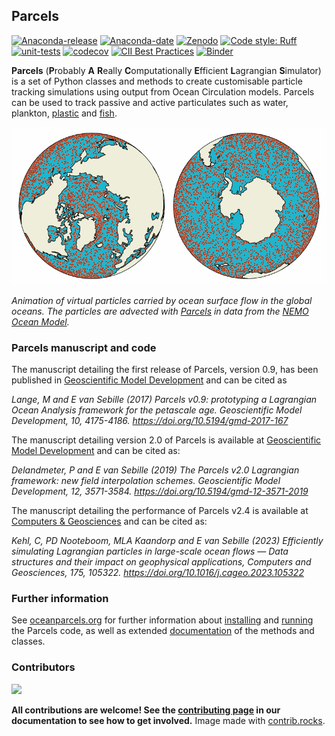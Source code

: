 ## Parcels

[![Anaconda-release](https://anaconda.org/conda-forge/parcels/badges/version.svg)](https://anaconda.org/conda-forge/parcels/)
[![Anaconda-date](https://anaconda.org/conda-forge/parcels/badges/latest_release_date.svg)](https://anaconda.org/conda-forge/parcels/)
[![Zenodo](https://zenodo.org/badge/DOI/10.5281/zenodo.823561.svg)](https://doi.org/10.5281/zenodo.823561)
[![Code style: Ruff](https://img.shields.io/endpoint?url=https://raw.githubusercontent.com/astral-sh/ruff/main/assets/badge/format.json)](https://github.com/astral-sh/ruff)
[![unit-tests](https://github.com/OceanParcels/parcels/actions/workflows/ci.yml/badge.svg)](https://github.com/OceanParcels/parcels/actions/workflows/ci.yml)
[![codecov](https://codecov.io/gh/OceanParcels/parcels/branch/main/graph/badge.svg)](https://codecov.io/gh/OceanParcels/parcels)
[![CII Best Practices](https://bestpractices.coreinfrastructure.org/projects/5353/badge)](https://bestpractices.coreinfrastructure.org/projects/5353)
[![Binder](https://mybinder.org/badge_logo.svg)](https://mybinder.org/v2/gh/OceanParcels/parcels/main?labpath=docs%2Fexamples%2Fparcels_tutorial.ipynb)

**Parcels** (**P**robably **A** **R**eally **C**omputationally **E**fficient **L**agrangian **S**imulator) is a set of Python classes and methods to create customisable particle tracking simulations using output from Ocean Circulation models. Parcels can be used to track passive and active particulates such as water, plankton, [plastic](http://www.topios.org/) and [fish](https://github.com/Jacketless/IKAMOANA).

![Arctic-SO-medusaParticles](https://github.com/OceanParcels/oceanparcels_website/blob/main/images/homepage.gif)

_Animation of virtual particles carried by ocean surface flow in the global oceans. The particles are advected with [Parcels](http://oceanparcels.org/) in data from the [NEMO Ocean Model](https://www.nemo-ocean.eu/)._

### Parcels manuscript and code

The manuscript detailing the first release of Parcels, version 0.9, has been published in [Geoscientific Model Development](https://www.geosci-model-dev.net/10/4175/2017/gmd-10-4175-2017.html) and can be cited as

_Lange, M and E van Sebille (2017) Parcels v0.9: prototyping a Lagrangian Ocean Analysis framework for the petascale age. Geoscientific Model Development, 10, 4175-4186. https://doi.org/10.5194/gmd-2017-167_

The manuscript detailing version 2.0 of Parcels is available at [Geoscientific Model Development](https://www.geosci-model-dev.net/12/3571/2019/gmd-12-3571-2019-discussion.html) and can be cited as:

_Delandmeter, P and E van Sebille (2019) The Parcels v2.0 Lagrangian framework: new field interpolation schemes. Geoscientific Model Development, 12, 3571-3584. https://doi.org/10.5194/gmd-12-3571-2019_

The manuscript detailing the performance of Parcels v2.4 is available at [Computers & Geosciences](https://doi.org/10.1016/j.cageo.2023.105322) and can be cited as:

_Kehl, C, PD Nooteboom, MLA Kaandorp and E van Sebille (2023) Efficiently simulating Lagrangian particles in large-scale ocean flows — Data structures and their impact on geophysical applications, Computers and Geosciences, 175, 105322. https://doi.org/10.1016/j.cageo.2023.105322_

### Further information

See [oceanparcels.org](http://oceanparcels.org/) for further information about [installing](https://docs.oceanparcels.org/en/latest/installation.html) and [running](https://docs.oceanparcels.org/en/latest/documentation.html) the Parcels code, as well as extended [documentation](https://docs.oceanparcels.org/en/latest/reference.html) of the methods and classes.

### Contributors

<a href="https://github.com/oceanparcels/parcels/graphs/contributors">
  <img src="https://contrib.rocks/image?repo=oceanparcels/parcels" />
</a>

**All contributions are welcome! See the [contributing page](https://docs.oceanparcels.org/en/latest/contributing.html) in our documentation to see how to get involved.**
Image made with [contrib.rocks](https://contrib.rocks).
